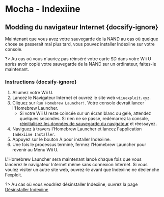 # Mocha - Indexiine

## Modding du navigateur Internet {docsify-ignore}

Maintenant que vous avez votre sauvegarde de la NAND au cas où quelque chose se passerait mal plus tard, vous pouvez installer Indexiine sur votre console.

?> Au cas où vous n'auriez pas réinséré votre carte SD dans votre Wii U après avoir copié votre sauvegarde de la NAND sur un ordinateur, faites-le maintenant.


### Instructions {docsify-ignore}

1. Allumez votre Wii U.
1. Lancez le Navigateur Internet et ouvrez le site web `wiiuexploit.xyz`.
1. Cliquez sur `Run Homebrew Launcher!`. Votre console devrait lancer l'Homebrew Launcher.
    - Si votre Wii U reste coincée sur un écran blanc ou gelé, attendez quelques secondes. Si rien ne se passe, redémarrez la console, [réinitialisez les données de sauvegarde du navigateur](https://en-americas-support.nintendo.com/app/answers/detail/a_id/1507/~/how-to-delete-the-internet-browser-history) et réessayez.
1. Naviguez à travers l'Homebrew Launcher et lancez l'application `Indexiine Installer`.
1. Appuyez sur le bouton A pour installer Indexiine.
1. Une fois le processus terminé, fermez l'Homebrew Launcher pour revenir au Menu Wii U.

L'Homebrew Launcher sera maintenant lancé chaque fois que vous lancerez le navigateur Internet même sans connexion Internet. Si vous voulez visiter un autre site web, ouvrez-le avant que Indexiine ne déclenche l'exploit.

?> Au cas où vous voudriez désinstaller Indexiine, ouvrez la page [Désinstaller Indexiine](../../uninstall-indexiine)
